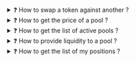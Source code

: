 <details>
<summary>❓ How to swap a token against another ? </summary>

Please refer to the [`SwapRouter`](/periphery-layer/swaprouter/index.md) documentation. In most cases, you will need to call the [`exactInputSingle`](/periphery-layer/swaprouter/single-swap/exact-input.md#exactinputsingle) method.
</details>


<details>
<summary>❓ How to get the price of a pool ?</summary>

Please refer to the [`Slot0`](/core-layer/pool/state.md#slot0) method and the structure definition. The `sqrtPriceX96` field contains the [Q64.96 price](/commons/q6496.md) of the pool. You can decode it to a human readable price like [this](/commons/q6496.md#how-to-decode-a-q64.96-to-a-floating-point-price).
</details>


<details>
<summary>❓ How to get the list of active pools ?</summary>

Please refer to the [`poolsSize`](/core-layer/factory/pools-management.md#poolssize) and [`pools`](/core-layer/factory/pools-management.md#pools) methods. The `poolsSize` method will return the total number of pools deployed. The `pools` method will return a pool address, given an index in the list.
</details>


<details>
<summary>❓ How to provide liquidity to a pool ?</summary>

Please refer to the [`NonFungiblePositionManager`](/periphery-layer/nfpos-manager/index.md) documentation. You will need first to deposit some funds using [`deposit`](/periphery-layer/nfpos-manager/create-position.md#deposit), then create a new position wrapped in a NFT using [`mint`](/periphery-layer/nfpos-manager/create-position.md#mint). The NFT represents the liquidity you provided to the pool.
</details>


<details>
<summary>❓ How to get the list of my positions ?</summary>

Firstly, get the number of positions with the [`balanceOf`](https://docs.openzeppelin.com/contracts/3.x/api/token/erc721#IERC721-balanceOf-address-) method from the `NonFungiblePositionManager` using your address, then call [`tokenOfOwnerByIndex`](https://docs.openzeppelin.com/contracts/3.x/api/token/erc721#IERC721Enumerable-tokenOfOwnerByIndex-address-uint256-), with an index starting from 0 to the value returned by `balanceOf`. You can get the details of the position using the `positions` method.
</details>

